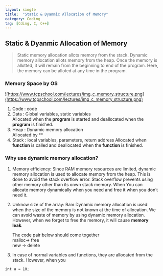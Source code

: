 ```yaml
---
layout: single
title:  "Static & Dyanmic Allocation of Memory" 
category: Coding
tag: [Cding, C, C++]
---
```


## Static & Dyanmic Allocation of Memory

>Static memory allocation allots memory from the stack. Dynamic memory allocation allots memory from the heap. Once the memory is allotted, it will remain from the beginning to end of the program. Here, the memory can be alloted at any time in the program.

### Memory Space by OS

![https://www.tcpschool.com/lectures/img_c_memory_structure.png](https://www.tcpschool.com/lectures/img_c_memory_structure.png)


1. Code : code
2. Data : Global variables, static variables  
Allocated when the **program** is started and deallocated when the **program** is finished.
3. Heap : Dynamic memory allocation  
Allocated by **
4. Stack : local variables, parameters, return address
Allocated when **function** is called and deallocated when the **function** is finished.

### Why use dynamic memory allocation?

1. Memory efficiency: Since RAM memory resources are limited, dynamic memory allocation is used to allocate memory from the heap. This is done to avoid the stack overflow error. Stack overflow prevents using other memory other than its onwn stack memory. When  You can allocate memory dynamically when you need and free it when you don’t need it.

2. Unknow size of the array: Ram Dynamic memory allocation is used when the size of the memory is not known at the time of allocation. We can avoid waste of memory by using dynamic memory allocation. However, when we forget to free the memory, it will cause **memory leak**.  

    The code pair below should come together  
    malloc-> free  
    new -> delete

3. In case of normal variables and functions, they are allocated from the stack. However, when you 

```
int a = 10;
```